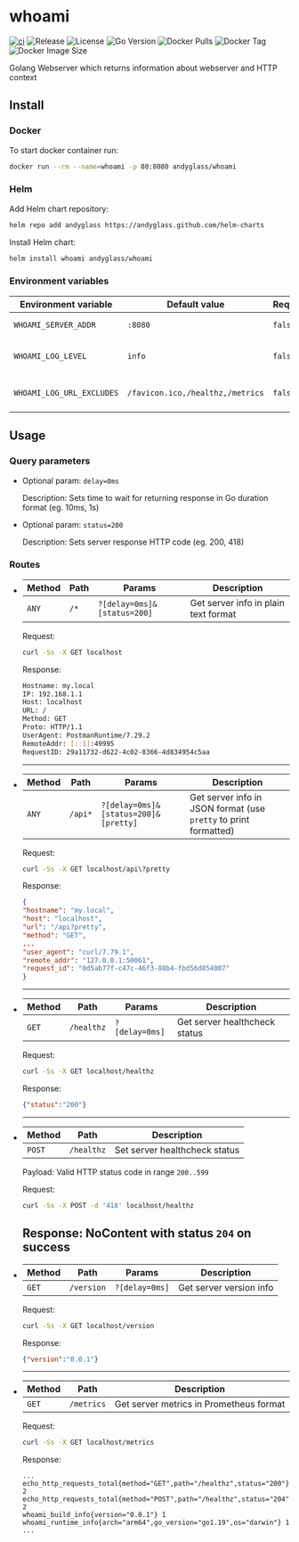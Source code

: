 # whoami

[![ci](https://github.com/andyglass/whoami/actions/workflows/ci.yml/badge.svg)](https://github.com/andyglass/whoami/actions/workflows/ci.yml)
![Release](https://img.shields.io/github/v/release/andyglass/whoami?display_name=release&include_prereleases&sort=date)
![License](https://img.shields.io/github/license/andyglass/whoami)
![Go Version](https://img.shields.io/github/go-mod/go-version/andyglass/whoami?label=go)
![Docker Pulls](https://img.shields.io/docker/pulls/andyglass/whoami)
![Docker Tag](https://img.shields.io/docker/v/andyglass/whoami?label=docker%20tag)
![Docker Image Size](https://img.shields.io/docker/image-size/andyglass/whoami/latest)

Golang Webserver which returns information about webserver and HTTP context

## Install

### Docker

To start docker container run:
```bash
docker run --rm --name=whoami -p 80:8080 andyglass/whoami
```

### Helm

Add Helm chart repository:
```bash
helm repo add andyglass https://andyglass.github.com/helm-charts
```

Install Helm chart:
```bash
helm install whoami andyglass/whoami
```

### Environment variables

| Environment variable | Default value | Required | Description |
| --- | --- | --- | --- |
| `WHOAMI_SERVER_ADDR` | `:8080` | `false` | Web server listen address and port |
| `WHOAMI_LOG_LEVEL` | `info` | `false` | Web server log level. Values: [debug,info,warn,error,fatal] |
| `WHOAMI_LOG_URL_EXCLUDES` | `/favicon.ico,/healthz,/metrics` | `false` | Comma-separated list of urls to exclude from access log |


## Usage

### Query parameters

- Optional param: `delay=0ms`

  Description: Sets time to wait for returning response in Go duration format (eg. 10ms, 1s)

- Optional param: `status=200`

  Description: Sets server response HTTP code (eg. 200, 418)

### Routes

- | Method | Path | Params | Description |
  | --- | --- | --- | --- |
  | `ANY` | `/*` | `?[delay=0ms]&[status=200]` | Get server info in plain text format |

  Request:
  ```bash
  curl -Ss -X GET localhost
  ```

	Response:
	```bash
	Hostname: my.local
	IP: 192.168.1.1
	Host: localhost
	URL: /
	Method: GET
	Proto: HTTP/1.1
	UserAgent: PostmanRuntime/7.29.2
	RemoteAddr: [::1]:49995
	RequestID: 29a11732-d622-4c02-8366-4d834954c5aa
	```
  ---

- | Method | Path | Params | Description |
  | --- | --- | --- | --- |
  | `ANY` | `/api*` | `?[delay=0ms]&[status=200]&[pretty]` | Get server info in JSON format (use `pretty` to print formatted) |
  
  Request:
  ```bash
  curl -Ss -X GET localhost/api\?pretty
  ```

	Response:
	```json
  {
    "hostname": "my.local",
    "host": "localhost",
    "url": "/api?pretty",
    "method": "GET",
    ...
    "user_agent": "curl/7.79.1",
    "remote_addr": "127.0.0.1:50061",
    "request_id": "0d5ab77f-c47c-46f3-88b4-fbd56d854007"
  }
	```
  ---

- | Method | Path | Params | Description |
  | --- | --- | --- | --- |
  | `GET` | `/healthz` | `?[delay=0ms]` | Get server healthcheck status |
  
  Request:
  ```bash
  curl -Ss -X GET localhost/healthz
  ```

	Response:
	```json
  {"status":"200"}
	```
  ---

- | Method | Path | Description |
  | --- | --- | --- |
  | `POST` | `/healthz` | Set server healthcheck status |
  
  Payload: Valid HTTP status code in range `200..599`

  Request:
  ```bash
  curl -Ss -X POST -d '418' localhost/healthz
  ```

	Response: NoContent with status `204` on success
  ---

- | Method | Path | Params | Description |
  | --- | --- | --- | --- |
  | `GET` | `/version` | `?[delay=0ms]` | Get server version info |
  
  Request:
  ```bash
  curl -Ss -X GET localhost/version
  ```

	Response:
	```json
  {"version":"0.0.1"}
	```
  ---

- | Method | Path | Description |
  | --- | --- | --- |
  | `GET` | `/metrics` | Get server metrics in Prometheus format |
  
  Request:
  ```bash
  curl -Ss -X GET localhost/metrics
  ```

	Response:
	```
  ...
  echo_http_requests_total{method="GET",path="/healthz",status="200"} 2
  echo_http_requests_total{method="POST",path="/healthz",status="204"} 2
  whoami_build_info{version="0.0.1"} 1
  whoami_runtime_info{arch="arm64",go_version="go1.19",os="darwin"} 1
  ...
	```
